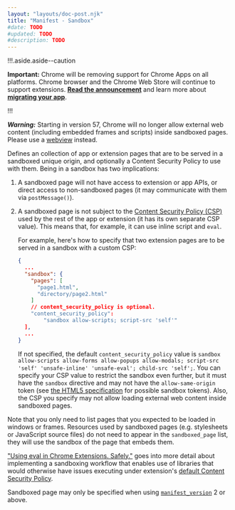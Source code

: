 ```yaml
---
layout: "layouts/doc-post.njk"
title: "Manifest - Sandbox"
#date: TODO
#updated: TODO
#description: TODO
---
```


!!!.aside.aside--caution

**Important:** Chrome will be removing support for Chrome Apps on all platforms. Chrome browser and
the Chrome Web Store will continue to support extensions. [**Read the announcement**][1] and learn
more about [**migrating your app**][2].

!!!

**_Warning:_** Starting in version 57, Chrome will no longer allow external web content (including
embedded frames and scripts) inside sandboxed pages. Please use a [webview][3] instead.

Defines an collection of app or extension pages that are to be served in a sandboxed unique origin,
and optionally a Content Security Policy to use with them. Being in a sandbox has two implications:

1.  A sandboxed page will not have access to extension or app APIs, or direct access to
    non-sandboxed pages (it may communicate with them via `postMessage()`).
2.  A sandboxed page is not subject to the [Content Security Policy (CSP)][4] used by the rest of
    the app or extension (it has its own separate CSP value). This means that, for example, it can
    use inline script and `eval`.

    For example, here's how to specify that two extension pages are to be served in a sandbox with a
    custom CSP:

    ```json
    {
      ...
      "sandbox": {
        "pages": [
          "page1.html",
          "directory/page2.html"
        ]
        // content_security_policy is optional.
        "content_security_policy":
            "sandbox allow-scripts; script-src 'self'"
      ],
      ...
    }
    ```

    If not specified, the default `content_security_policy` value is
    `sandbox allow-scripts allow-forms allow-popups allow-modals; script-src 'self' 'unsafe-inline' 'unsafe-eval'; child-src 'self';`.
    You can specify your CSP value to restrict the sandbox even further, but it must have the
    `sandbox` directive and may not have the `allow-same-origin` token (see [the HTML5
    specification][5] for possible sandbox tokens). Also, the CSP you specify may not allow loading
    external web content inside sandboxed pages.

Note that you only need to list pages that you expected to be loaded in windows or frames. Resources
used by sandboxed pages (e.g. stylesheets or JavaScript source files) do not need to appear in the
`sandboxed_page` list, they will use the sandbox of the page that embeds them.

["Using eval in Chrome Extensions. Safely."][6] goes into more detail about implementing a
sandboxing workflow that enables use of libraries that would otherwise have issues executing under
extension's [default Content Security Policy][7].

Sandboxed page may only be specified when using [`manifest_version`][8] 2 or above.

[1]: https://blog.chromium.org/2020/01/moving-forward-from-chrome-apps.html
[2]: /apps/migration
[3]: /apps/webview_tag
[4]: /extensions/contentSecurityPolicy
[5]: https://html.spec.whatwg.org/multipage/iframe-embed-object.html#attr-iframe-sandbox
[6]: /extensions/sandboxingEval
[7]: /extensions/contentSecurityPolicy
[8]: /extensions/manifest#manifest_version
